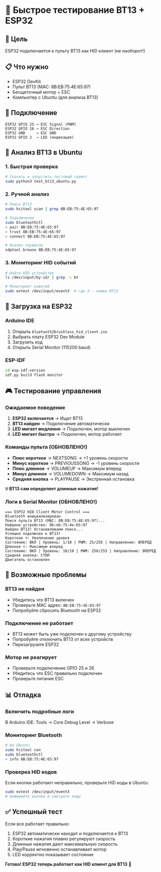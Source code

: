 # 🚀 Быстрое тестирование BT13 + ESP32

## 🎯 Цель
ESP32 подключается к пульту BT13 как HID клиент (не наоборот!)

## 📋 Что нужно
- ESP32 DevKit
- Пульт BT13 (MAC: 8B:EB:75:4E:65:97)
- Бесщеточный мотор + ESC
- Компьютер с Ubuntu (для анализа BT13)

## 🔌 Подключение
```
ESP32 GPIO 25 → ESC Signal (PWM)
ESP32 GPIO 26 → ESC Direction
ESP32 GND     → ESC GND
ESP32 GPIO 2  → LED (индикация)
```

## 🐧 Анализ BT13 в Ubuntu

### 1. Быстрая проверка
```bash
# Скачать и запустить тестовый скрипт
sudo python3 test_bt13_ubuntu.py
```

### 2. Ручной анализ
```bash
# Поиск BT13
sudo hcitool scan | grep 8B:EB:75:4E:65:97

# Подключение
sudo bluetoothctl
> pair 8B:EB:75:4E:65:97
> trust 8B:EB:75:4E:65:97
> connect 8B:EB:75:4E:65:97

# Анализ сервисов
sdptool browse 8B:EB:75:4E:65:97
```

### 3. Мониторинг HID событий
```bash
# Найти HID устройство
ls /dev/input/by-id/ | grep -i bt

# Мониторинг нажатий
sudo evtest /dev/input/eventX  # где X - номер BT13
```

## 🔧 Загрузка на ESP32

### Arduino IDE
1. Открыть `bluetooth2brushless_hid_client.ino`
2. Выбрать плату ESP32 Dev Module
3. Загрузить код
4. Открыть Serial Monitor (115200 baud)

### ESP-IDF
```bash
cd esp-idf-version
idf.py build flash monitor
```

## 🎮 Тестирование управления

### Ожидаемое поведение
1. **ESP32 включается** → Ищет BT13
2. **BT13 найден** → Подключение автоматически
3. **LED мигает медленно** → Подключен, мотор выключен
4. **LED мигает быстро** → Подключен, мотор работает

### Команды пульта (ОБНОВЛЕНО!)
- **Плюс короткое** → NEXTSONG → +1 уровень скорости
- **Минус короткое** → PREVIOUSSONG → -1 уровень скорости  
- **Плюс длинное** → VOLUMEUP → Максимум вперед
- **Минус длинное** → VOLUMEDOWN → Максимум назад
- **Средняя кнопка** → PLAYPAUSE → Экстренная остановка

**💡 BT13 сам определяет длинные нажатия!**

### Логи в Serial Monitor (ОБНОВЛЕНО!)
```
=== ESP32 HID Client Motor Control ===
Bluetooth инициализирован
Поиск пульта BT13 (MAC: 8B:EB:75:4E:65:97)...
Найдено устройство: 8b:eb:75:4e:65:97
Найден BT13! Останавливаем поиск...
Успешно подключен к BT13!
Короткое +: Увеличение уровня
Состояние: ВКЛ | Уровень: 1/10 | PWM: 25/255 | Направление: ВПЕРЕД
Длинное +: Максимум вперед
Состояние: ВКЛ | Уровень: 10/10 | PWM: 250/255 | Направление: ВПЕРЕД
Средняя кнопка: СТОП
Двигатель остановлен
```

## 🐛 Возможные проблемы

### BT13 не найден
- Убедитесь что BT13 включен
- Проверьте MAC адрес: `8B:EB:75:4E:65:97`
- Попробуйте сбросить Bluetooth на ESP32

### Подключение не работает
- BT13 может быть уже подключен к другому устройству
- Попробуйте отключить BT13 от всех устройств
- Перезагрузите ESP32

### Мотор не реагирует
- Проверьте подключение GPIO 25 и 26
- Убедитесь что ESC правильно подключен
- Проверьте питание ESC

## 📊 Отладка

### Включить подробные логи
В Arduino IDE: Tools → Core Debug Level → Verbose

### Мониторинг Bluetooth
```bash
# На Ubuntu
sudo hcitool con
sudo bluetoothctl
> info 8B:EB:75:4E:65:97
```

### Проверка HID кодов
Если кнопки работают неправильно, проверьте HID коды в Ubuntu:
```bash
sudo evtest /dev/input/eventX
# Нажимайте кнопки и смотрите коды
```

## ✅ Успешный тест

Если все работает правильно:
1. ESP32 автоматически находит и подключается к BT13
2. Короткие нажатия плавно регулируют скорость
3. Длинные нажатия дают максимальную скорость
4. Play/Pause мгновенно останавливает мотор
5. LED корректно показывает состояние

**Готово! ESP32 теперь работает как HID клиент для BT13** 🎉